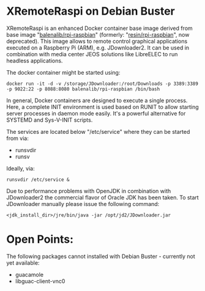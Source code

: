 # XRemoteRaspi on Debian Buster
XRemoteRaspi is an enhanced Docker container base image derived from base image "<a href="https://hub.docker.com/r/balenalib/rpi-raspbian">balenalib/rpi-raspbian</a>" (formerly: "<a href="https://hub.docker.com/r/balenalib/rpi-raspbian/tags">resin/rpi-raspbian</a>", now deprecated). This image allows to remote control graphical applications executed on a Raspberry Pi (ARM), e.g. JDownloader2. It can be used in combination with media center JEOS solutions like LibreELEC to run headless applications.

The docker container might be started using:
```
docker run -it -d -v /storage/JDownloader:/root/Downloads -p 3389:3389 -p 9022:22 -p 8088:8080 balenalib/rpi-raspbian /bin/bash
```

In general, Docker containers are designed to execute a single process. Here, a complete INIT environment is used based on RUNIT to allow starting server processes in daemon mode easily. It's a powerful alternative for SYSTEMD and Sys-V-INIT scripts.

The services are located below "/etc/service" where they can be started from via:
- runsvdir
- runsv

Ideally, via:
```
runsvdir /etc/service &
```

Due to performance problems with OpenJDK in combination with JDownloader2 the commercial flavor of Oracle JDK has been taken. To start JDownloader manually please issue the following command:
```
<jdk_install_dir>/jre/bin/java -jar /opt/jd2/JDownloader.jar
```

# Open Points:
The following packages cannot installed with Debian Buster - currently not yet available:
- guacamole
- libguac-client-vnc0
